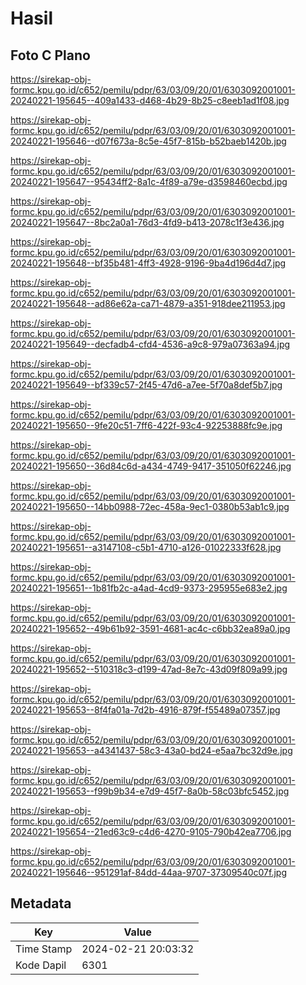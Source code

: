 # Hasil

## Foto C Plano

https://sirekap-obj-formc.kpu.go.id/c652/pemilu/pdpr/63/03/09/20/01/6303092001001-20240221-195645--409a1433-d468-4b29-8b25-c8eeb1ad1f08.jpg

https://sirekap-obj-formc.kpu.go.id/c652/pemilu/pdpr/63/03/09/20/01/6303092001001-20240221-195646--d07f673a-8c5e-45f7-815b-b52baeb1420b.jpg

https://sirekap-obj-formc.kpu.go.id/c652/pemilu/pdpr/63/03/09/20/01/6303092001001-20240221-195647--95434ff2-8a1c-4f89-a79e-d3598460ecbd.jpg

https://sirekap-obj-formc.kpu.go.id/c652/pemilu/pdpr/63/03/09/20/01/6303092001001-20240221-195647--8bc2a0a1-76d3-4fd9-b413-2078c1f3e436.jpg

https://sirekap-obj-formc.kpu.go.id/c652/pemilu/pdpr/63/03/09/20/01/6303092001001-20240221-195648--bf35b481-4ff3-4928-9196-9ba4d196d4d7.jpg

https://sirekap-obj-formc.kpu.go.id/c652/pemilu/pdpr/63/03/09/20/01/6303092001001-20240221-195648--ad86e62a-ca71-4879-a351-918dee211953.jpg

https://sirekap-obj-formc.kpu.go.id/c652/pemilu/pdpr/63/03/09/20/01/6303092001001-20240221-195649--decfadb4-cfd4-4536-a9c8-979a07363a94.jpg

https://sirekap-obj-formc.kpu.go.id/c652/pemilu/pdpr/63/03/09/20/01/6303092001001-20240221-195649--bf339c57-2f45-47d6-a7ee-5f70a8def5b7.jpg

https://sirekap-obj-formc.kpu.go.id/c652/pemilu/pdpr/63/03/09/20/01/6303092001001-20240221-195650--9fe20c51-7ff6-422f-93c4-92253888fc9e.jpg

https://sirekap-obj-formc.kpu.go.id/c652/pemilu/pdpr/63/03/09/20/01/6303092001001-20240221-195650--36d84c6d-a434-4749-9417-351050f62246.jpg

https://sirekap-obj-formc.kpu.go.id/c652/pemilu/pdpr/63/03/09/20/01/6303092001001-20240221-195650--14bb0988-72ec-458a-9ec1-0380b53ab1c9.jpg

https://sirekap-obj-formc.kpu.go.id/c652/pemilu/pdpr/63/03/09/20/01/6303092001001-20240221-195651--a3147108-c5b1-4710-a126-01022333f628.jpg

https://sirekap-obj-formc.kpu.go.id/c652/pemilu/pdpr/63/03/09/20/01/6303092001001-20240221-195651--1b81fb2c-a4ad-4cd9-9373-295955e683e2.jpg

https://sirekap-obj-formc.kpu.go.id/c652/pemilu/pdpr/63/03/09/20/01/6303092001001-20240221-195652--49b61b92-3591-4681-ac4c-c6bb32ea89a0.jpg

https://sirekap-obj-formc.kpu.go.id/c652/pemilu/pdpr/63/03/09/20/01/6303092001001-20240221-195652--510318c3-d199-47ad-8e7c-43d09f809a99.jpg

https://sirekap-obj-formc.kpu.go.id/c652/pemilu/pdpr/63/03/09/20/01/6303092001001-20240221-195653--8f4fa01a-7d2b-4916-879f-f55489a07357.jpg

https://sirekap-obj-formc.kpu.go.id/c652/pemilu/pdpr/63/03/09/20/01/6303092001001-20240221-195653--a4341437-58c3-43a0-bd24-e5aa7bc32d9e.jpg

https://sirekap-obj-formc.kpu.go.id/c652/pemilu/pdpr/63/03/09/20/01/6303092001001-20240221-195653--f99b9b34-e7d9-45f7-8a0b-58c03bfc5452.jpg

https://sirekap-obj-formc.kpu.go.id/c652/pemilu/pdpr/63/03/09/20/01/6303092001001-20240221-195654--21ed63c9-c4d6-4270-9105-790b42ea7706.jpg

https://sirekap-obj-formc.kpu.go.id/c652/pemilu/pdpr/63/03/09/20/01/6303092001001-20240221-195646--951291af-84dd-44aa-9707-37309540c07f.jpg


## Metadata

| Key        | Value               |
| ---------- | ------------------- |
| Time Stamp | 2024-02-21 20:03:32 |
| Kode Dapil | 6301                |



